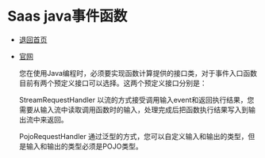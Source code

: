 # Saas java事件函数

- [退回首页](../README.md)
  
- [官网](https://help.aliyun.com/document_detail/113518.html?spm=a2c4g.11186623.6.583.3d5d3360oynRNT)


    您在使用Java编程时，必须要实现函数计算提供的接口类，对于事件入口函数目前有两个预定义接口可以选择。这两个预定义接口分别是：
    
    StreamRequestHandler
    以流的方式接受调用输入event和返回执行结果，您需要从输入流中读取调用函数时的输入，处理完成后把函数执行结果写入到输出流中来返回。
    
    PojoRequestHandler
    通过泛型的方式，您可以自定义输入和输出的类型，但是输入和输出的类型必须是POJO类型。
